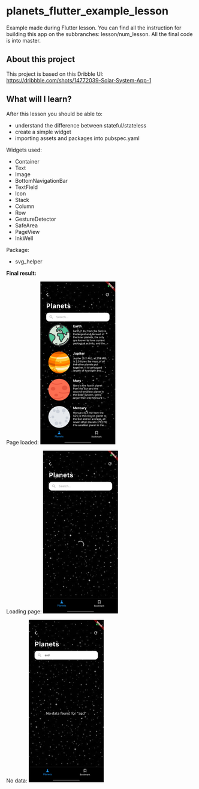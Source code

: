 # planets_flutter_example_lesson

Example made during Flutter lesson. You can find all the instruction for building this app on the subbranches: lesson/num_lesson.
All the final code is into master.

## About this project

This project is based on this Dribble UI: https://dribbble.com/shots/14772039-Solar-System-App-1

## What will I learn?

After this lesson you should be able to:
- understand the difference between stateful/stateless
- create a simple widget
- importing assets and packages into pubspec.yaml

Widgets used:
- Container
- Text
- Image
- BottomNavigationBar
- TextField
- Icon
- Stack
- Column
- Row
- GestureDetector
- SafeArea
- PageView
- InkWell

Package:
- svg_helper

**Final result:**

Page loaded:
<img src="https://github.com/federicoviceconti/planets_flutter_example_lesson/blob/master/ui/1_planets.png" alt="mockup home page 1" width="200">

Loading page:
<img src="https://github.com/federicoviceconti/planets_flutter_example_lesson/blob/master/ui/2_loading.png" alt="mockup loading page 1" width="200">

No data:
<img src="https://github.com/federicoviceconti/planets_flutter_example_lesson/blob/master/ui/3_no_data.png" alt="mockup no data page 1" width="200">
